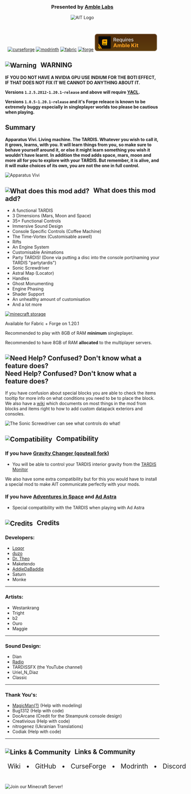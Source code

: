 
<div align="center">

### **Presented by [Amble Labs](https://amblelabs.github.io)**
<img src="https://cdn.modrinth.com/data/cached_images/3a42ec9af204d77515b938dc326a6694bf8766b7.png" alt="AIT Logo" width="700"/>

&nbsp;

[<img alt="curseforge" height="56" src="https://cdn.jsdelivr.net/npm/@intergrav/devins-badges@3/assets/cozy/available/curseforge_vector.svg">](https://www.curseforge.com/minecraft/mc-mods/adventures-in-time) <!-- SVG version -->
[<img alt="modrinth" height="56" src="https://cdn.jsdelivr.net/npm/@intergrav/devins-badges@3/assets/cozy/available/modrinth_vector.svg">](https://modrinth.com/mod/ait) <!-- SVG version -->
[<img alt="fabric" height="56" src="https://cdn.jsdelivr.net/npm/@intergrav/devins-badges@3/assets/cozy/supported/fabric_vector.svg">](https://fabricmc.net/) <!-- SVG version -->
[<img alt="forge" height="56" src="https://cdn.jsdelivr.net/npm/@intergrav/devins-badges@3/assets/cozy/supported/forge_vector.svg">](https://files.minecraftforge.net) <!-- SVG version -->
[<img alt="amble" height="56" src="https://raw.githubusercontent.com/amblelabs/modkit/refs/heads/main/promo/cozy_vector_requires.svg">](https://modrinth.com/mod/amblekit)

</div>

<h2>
  <img src="https://cdn.modrinth.com/data/cached_images/8ad66df4dbb9eb7105e700a110a8350e691277cb.png"
       alt="Warning"
       width="25"
       height="25"
       style="vertical-align: middle; margin-right: 8px;">
  WARNING
</h2>

**IF YOU DO NOT HAVE A NVIDIA GPU USE INDIUM FOR THE BOTI EFFECT, IF THAT DOES NOT FIX IT WE CANNOT DO ANYTHING ABOUT IT.**

**Versions `1.2.5.2812-1.20.1-release` and above will require [YACL](https://modrinth.com/mod/yacl/versions?g=1.20.1&l=fabric).**

**Versions `1.0.5-1.20.1-release` and it's Forge releace is known to be extremely buggy especially in singleplayer worlds too please be cautious when playing.**

## Summary
**Apparatus Vivi. Living machine. The TARDIS. Whatever you wish to call it, it grows, learns, with you. It will learn things from you, so make sure to behave yourself around it, or else it might learn something you wish it wouldn't have learnt. In addition the mod adds space, mars, moon and more all for you to explore with your TARDIS. But remember, it is alive, and it will make choices of its own, you are not the one in full control.**

![Apparatus Vivi](https://cdn.modrinth.com/data/cached_images/dc30c41ab2a793e2bfedef625ba37118e7950a07_0.webp)

<h2>
  <img src="https://cdn.modrinth.com/data/cached_images/b18b275a0e9bb4000e015b935b65037166301538.png"
       alt="What does this mod add?"
       width="25"
       height="25"
       style="vertical-align: middle; margin-right: 8px;">
  What does this mod add?
</h2>

* A functional TARDIS
* 3 Dimensions (Mars, Moon and Space)
* 35+ Functional Controls
* Immersive Sound Design
* Console Specific Controls (Coffee Machine)
* The Time-Vortex (Customisable aswell)
* Rifts
* An Engine System
* Customisable Animations
* Party TARDIS! (Done via putting a disc into the console port/naming your TARDIS "partytardis")
* Sonic Screwdriver
* Astral Map (Locator)
* Handles
* Ghost Monumenting 
* Engine Phasing
* Shader Support
* An unhealthy amount of customisation
* And a lot more

[<img alt="minecraft storage" height="56" src="https://cdn.modrinth.com/data/cached_images/bd0e022e946783d3b0b9a68c1acdc4ffec7505c3_0.webp">](https://minecraftstorage.com/mods/adventures-in-time)

Available for Fabric + Forge on 1.20.1

Recommended to play with 8GB of RAM **minimum** singleplayer.

Recommended to have 8GB of RAM **allocated** to the multiplayer servers.

<h2>
  <img src="https://cdn.modrinth.com/data/cached_images/29848556cea889595907388e4cb59a97a4e86aea.png"
       alt="Need Help? Confused? Don't know what a feature does?"
       width="25"
       height="25"
       style="vertical-align: middle; margin-right: 8px;">
  Need Help? Confused? Don't know what a feature does?
</h2>

If you have confusion about special blocks you are able to check the items tooltip for more info on what conditions you need to be to place the block. We also have a [wiki](https://amblelabs.github.io/ait-wiki/) which documents on most things in the mod from blocks and items right to how to add custom datapack exteriors and consoles.

![The Sonic Screwdriver can see what controls do what!](https://cdn.modrinth.com/data/cached_images/e9a7d7247bd2c74f8690fa99caf30acda381c37d.png)

<h2>
  <img src="https://cdn.modrinth.com/data/cached_images/808c7934614530076d21dd0cf5c5e2e992595985.png"
       alt="Compatibility"
       width="25"
       height="25"
       style="vertical-align: middle; margin-right: 8px;">
  Compatibility
</h2>

### If you have [Gravity Changer (qouteall fork)](https://modrinth.com/mod/gravity-api-fork/versions)
- You will be able to control your TARDIS interior gravity from the [TARDIS Monitor](https://loqor.dev/ait/Monitor/)

We also have some extra compatibility but for this you would have to install a special mod to make AIT communicate perfectly with your mods.

### If you have [Adventures in Space](https://github.com/DrTheodor/adventures-in-space) and [Ad Astra](https://modrinth.com/mod/ad-astra)
- Special compatibility with the TARDIS when playing with Ad Astra

<h2>
  <img src="https://cdn.modrinth.com/data/cached_images/7412fc34a0142c5cc1ec9eee18c68c81fbbb4d81.png"
       alt="Credits"
       width="25"
       height="25"
       style="vertical-align: middle; margin-right: 8px;">
  Credits
</h2>



### Developers:
- [Loqor](https://loqor.dev/)
- [duzo](https://duzo.is-a.dev/)
- [Dr. Theo](https://theo.is-a.dev/)
- Maketendo
- [AddieDaBaddie](https://addieastarr.carrd.co)
- Saturn
- Monke

---

### Artists:
- Westankrang
- Tright
- b2
- Ouro
- Maggie

---

### Sound Design:
- Dian
- [Radio](https://im-radio.bandcamp.com/album/ait-mod-music-disc-drifting)
- TARDISSFX (the YouTube channel)
- Uriel_N_Diaz 
- Classic
  
---

### Thank You's:
- [MagicMan(?)](https://magicmaan.github.io/) (Help with modeling)
- Bug1312 (Help with code)
- DocArcane (Credit for the Steampunk console design)
- Creativious (Help with code)
- nitrogenez (Ukrainian Translations)
- Codiak (Help with code)

---

<h2>
  <img src="https://cdn.modrinth.com/data/cached_images/23b97ecfe49586f70c6a7d4e4ca63ac14d47e6e1.png"
       alt="Links & Community"
       width="25"
       height="25"
       style="vertical-align: middle; margin-right: 8px;">
  Links & Community
</h2>

<div style="text-align: center; font-size: 1.5em; margin-top: 1em; white-space: nowrap;">
  <a href="https://amblelabs.github.io/ait-wiki/" style="text-decoration: none; color: inherit; display: inline-block; margin: 0 8px;">Wiki</a>
  <span style="display: inline-block; margin: 0 4px;">•</span>
  <a href="https://github.com/amblelabs/ait/" style="text-decoration: none; color: inherit; display: inline-block; margin: 0 8px;">GitHub</a>
  <span style="display: inline-block; margin: 0 4px;">•</span>
  <a href="https://www.curseforge.com/minecraft/mc-mods/adventures-in-time" style="text-decoration: none; color: inherit; display: inline-block; margin: 0 8px;">CurseForge</a>
  <span style="display: inline-block; margin: 0 4px;">•</span>
  <a href="https://modrinth.com/mod/ait" style="text-decoration: none; color: inherit; display: inline-block; margin: 0 8px;">Modrinth</a>
  <span style="display: inline-block; margin: 0 4px;">•</span>
  <a href="https://discord.com/invite/WjKhRjavCj" style="text-decoration: none; color: inherit; display: inline-block; margin: 0 8px;">Discord</a>
</div>

&nbsp;

![Join our Minecraft Server!](https://cdn.modrinth.com/data/cached_images/2c9f228e916187fcc47e6ad92e09ab9ad52c1949.png)

